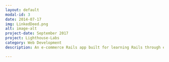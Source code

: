 ```yaml
---
layout: default
modal-id: 3
date: 2014-07-17
img: LinkedDeed.png
alt: image-alt
project-date: September 2017
project: Lighthouse-Labs
category: Web Development
description: An e-commerce Rails app built for learning Rails through example <a href="https://github.com/avleen30/jungle-rails"><br>GitHub Link</a>.

---
```

